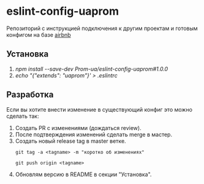 # eslint-config-uaprom
Репозиторий c инструкцией подключения к другим проектам и 
готовым конфигом на базе [airbnb](https://github.com/airbnb/javascript)

## Установка
1. *npm install --save-dev Prom-ua/eslint-config-uaprom#1.0.0*
2. *echo "{"extends": "uaprom"}' > .eslintrc*

## Разработка
Если вы хотите внести изменение в существующий конфиг это можно сделать так:
1. Создать PR c изменениями (дождаться review).
2. После подтверждения изменений сделать merge в мастер.
3. Создать новый release tag в master ветке.
    ```
    git tag -a <tagname> -m "коротко об изменениях"
    ```
    ```
    git push origin <tagname>
    ```
4. Обновлям версию в README в секции "Установка".

